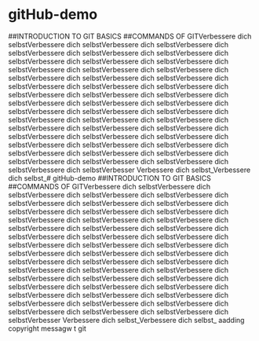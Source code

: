 # gitHub-demo
##INTRODUCTION TO GIT BASICS
##COMMANDS OF GITVerbessere dich selbstVerbessere dich selbstVerbessere dich selbstVerbessere dich selbstVerbessere dich selbstVerbessere dich selbstVerbessere dich selbstVerbessere dich selbstVerbessere dich selbstVerbessere dich selbstVerbessere dich selbstVerbessere dich selbstVerbessere dich selbstVerbessere dich selbstVerbessere dich selbstVerbessere dich selbstVerbessere dich selbstVerbessere dich selbstVerbessere dich selbstVerbessere dich selbstVerbessere dich selbstVerbessere dich selbstVerbessere dich selbstVerbessere dich selbstVerbessere dich selbstVerbessere dich selbstVerbessere dich selbstVerbessere dich selbstVerbessere dich selbstVerbessere dich selbstVerbessere dich selbstVerbessere dich selbstVerbessere dich selbstVerbessere dich selbstVerbessere dich selbstVerbessere dich selbstVerbessere dich selbstVerbessere dich selbstVerbessere dich selbstVerbessere dich selbstVerbessere dich selbstVerbessere dich selbstVerbessere dich selbstVerbessere dich selbstVerbessere dich selbstVerbessere dich selbstVerbessere dich selbstVerbesser
Verbessere dich selbst_Verbessere dich selbst_# gitHub-demo
##INTRODUCTION TO GIT BASICS
##COMMANDS OF GITVerbessere dich selbstVerbessere dich selbstVerbessere dich selbstVerbessere dich selbstVerbessere dich selbstVerbessere dich selbstVerbessere dich selbstVerbessere dich selbstVerbessere dich selbstVerbessere dich selbstVerbessere dich selbstVerbessere dich selbstVerbessere dich selbstVerbessere dich selbstVerbessere dich selbstVerbessere dich selbstVerbessere dich selbstVerbessere dich selbstVerbessere dich selbstVerbessere dich selbstVerbessere dich selbstVerbessere dich selbstVerbessere dich selbstVerbessere dich selbstVerbessere dich selbstVerbessere dich selbstVerbessere dich selbstVerbessere dich selbstVerbessere dich selbstVerbessere dich selbstVerbessere dich selbstVerbessere dich selbstVerbessere dich selbstVerbessere dich selbstVerbessere dich selbstVerbessere dich selbstVerbessere dich selbstVerbessere dich selbstVerbessere dich selbstVerbessere dich selbstVerbessere dich selbstVerbessere dich selbstVerbessere dich selbstVerbessere dich selbstVerbessere dich selbstVerbessere dich selbstVerbessere dich selbstVerbesser
Verbessere dich selbst_Verbessere dich selbst_
aadding copyright messagw t git
